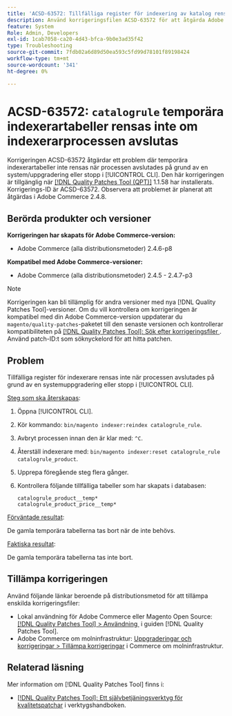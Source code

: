 ```yaml
---
title: 'ACSD-63572: Tillfälliga register för indexering av katalog rensas inte om indexeringsprocessen avslutas'
description: Använd korrigeringsfilen ACSD-63572 för att åtgärda Adobe Commerce-problemet där indexerartabellerna inte rensas när processen avslutades på grund av en systemuppgradering eller ett stopp i [!UICONTROL CLI].
feature: System
Role: Admin, Developers
exl-id: 1cab7058-ca20-4d43-bfca-9b0e3ad35f42
type: Troubleshooting
source-git-commit: 7fdb02a6d89d50ea593c5fd99d78101f89198424
workflow-type: tm+mt
source-wordcount: '341'
ht-degree: 0%

---
```


# ACSD-63572: `catalogrule` temporära indexerartabeller rensas inte om indexerarprocessen avslutas

Korrigeringen ACSD-63572 åtgärdar ett problem där temporära indexerartabeller inte rensas när processen avslutades på grund av en system/uppgradering eller stopp i [!UICONTROL CLI]. Den här korrigeringen är tillgänglig när [[!DNL Quality Patches Tool (QPT)]](/help/tools/quality-patches-tool/quality-patches-tool-to-self-serve-quality-patches.md) 1.1.58 har installerats. Korrigerings-ID är ACSD-63572. Observera att problemet är planerat att åtgärdas i Adobe Commerce 2.4.8.

## Berörda produkter och versioner

**Korrigeringen har skapats för Adobe Commerce-version:**

* Adobe Commerce (alla distributionsmetoder) 2.4.6-p8

**Kompatibel med Adobe Commerce-versioner:**

* Adobe Commerce (alla distributionsmetoder) 2.4.5 - 2.4.7-p3

>[!NOTE]
>
>Korrigeringen kan bli tillämplig för andra versioner med nya [!DNL Quality Patches Tool]-versioner. Om du vill kontrollera om korrigeringen är kompatibel med din Adobe Commerce-version uppdaterar du `magento/quality-patches`-paketet till den senaste versionen och kontrollerar kompatibiliteten på [[!DNL Quality Patches Tool]: Sök efter korrigeringsfiler &#x200B;](https://experienceleague.adobe.com/tools/commerce-quality-patches/index.html?lang=sv-SE). Använd patch-ID:t som söknyckelord för att hitta patchen.

## Problem

Tillfälliga register för indexerare rensas inte när processen avslutades på grund av en systemuppgradering eller stopp i [!UICONTROL CLI].

<u>Steg som ska återskapas</u>:

1. Öppna [!UICONTROL CLI].
1. Kör kommando: `bin/magento indexer:reindex catalogrule_rule`.
1. Avbryt processen innan den är klar med: `^C`.
1. Återställ indexerare med: `bin/magento indexer:reset catalogrule_rule catalogrule_product`.
1. Upprepa föregående steg flera gånger.
1. Kontrollera följande tillfälliga tabeller som har skapats i databasen:

   ```
   catalogrule_product__temp*
   catalogrule_product_price__temp*
   ```

<u>Förväntade resultat</u>:

De gamla temporära tabellerna tas bort när de inte behövs.

<u>Faktiska resultat</u>:

De gamla temporära tabellerna tas inte bort.

## Tillämpa korrigeringen

Använd följande länkar beroende på distributionsmetod för att tillämpa enskilda korrigeringsfiler:

* Lokal användning för Adobe Commerce eller Magento Open Source: [[!DNL Quality Patches Tool] > Användning &#x200B;](/help/tools/quality-patches-tool/usage.md) i guiden [!DNL Quality Patches Tool].
* Adobe Commerce om molninfrastruktur: [Uppgraderingar och korrigeringar > Tillämpa korrigeringar](https://experienceleague.adobe.com/docs/commerce-cloud-service/user-guide/develop/upgrade/apply-patches.html?lang=sv-SE) i Commerce om molninfrastruktur.

## Relaterad läsning

Mer information om [!DNL Quality Patches Tool] finns i:

* [[!DNL Quality Patches Tool]: Ett självbetjäningsverktyg för kvalitetspatchar](/help/tools/quality-patches-tool/quality-patches-tool-to-self-serve-quality-patches.md) i verktygshandboken.
